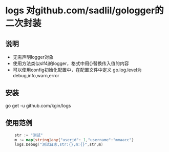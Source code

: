 # logs 对github.com/sadlil/gologger的二次封装

## 说明
+ 无需声明logger对象
+ 使用方法类似slf4j的logger，格式中用{}替换传入值的内容
+ 可以使用config初始化配置中，在配置文件中定义 go.log.level为 debug,info,warn,error

## 安装
go get -u github.com/kgin/logs

## 使用范例
```go
    str := "测试"
    m := map[string]any{"userid": 1,"username":"mmaacc"}
    logs.Debug("测试日志,str:{},m:{}",str,m)
```